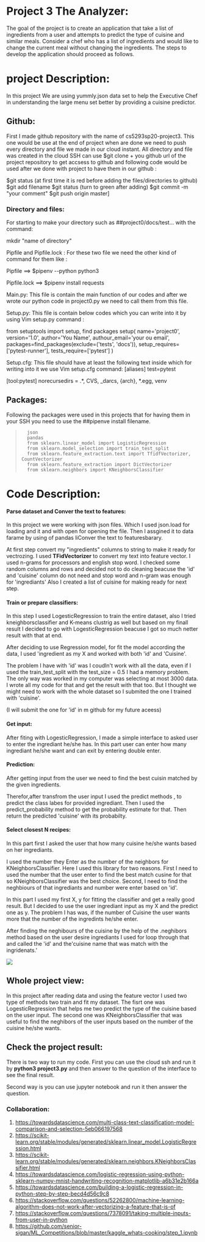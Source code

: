 # Project 3 The Analyzer:
The goal of the project is to create an application that take a list of ingredients from a user and attempts to predict the type of cuisine and similar meals. Consider a chef who has a list of ingredients and would like to change the current meal without changing the ingredients. The steps to develop the application should proceed as follows.

# project  Description:
In this project We are using yummly.json data set to help the Executive Chef in understanding the large menu set better by providing a cuisine predictor.
## Github:
First I made github repository with the name of cs5293sp20-project3. This one would be use at the end of project when are done we need to push every directory and file we made in our cloud instant. All directory and file was created in the cloud SSH can use $git clone + you github url of the project repository to get accsess to github and following code would be used after we done with project to have them in our github :

$git status (at first time it is red before adding the files/directories to github)
$git add filename
$git status (turn to green after adding)
$git commit -m "your comment"
$git push origin master]

### Directory and files:
For starting to make your directory such as ##project0/docs/test... with the command:

mkdir "name of directory"

Pipfile and Pipfile.lock :
For these two file we need the other kind of command for them like :

Pipfile ==> $pipenv --python python3

Pipfile.lock ==> $pipenv install requests

Main.py:
This file is contain the main function of our codes and after we wrote our python code in project0.py we need to call them from this file.

Setup.py:
This file is contain below codes which you can write into it by using Vim setup.py command :

from setuptools import setup, find packages setup( name='project0', version='1.0', author='You Name', authour_email='your ou email', packages=find_packages(exclude=('tests', 'docs')), setup_requires=['pytest-runner'], tests_require=['pytest'] )

Setup.cfg:
This file should have at least the following text inside which for writing into it we use Vim setup.cfg command: [aliases] test=pytest

[tool:pytest] norecursedirs = .*, CVS, _darcs, {arch}, *.egg, venv

## Packages:
Following the packages were used in this projects that for having them in your SSH you need to use the ##pipenve install filename.
>       json
>       pandas
>       from sklearn.linear_model import LogisticRegression
>       from sklearn.model_selection import train_test_split
>       from sklearn.feature_extraction.text import TfidfVectorizer, CountVectorizer
>       from sklearn.feature_extraction import DictVectorizer
>       from sklearn.neighbors import KNeighborsClassifier
>       
# Code Description:
#### Parse dataset and Conver the text to features:
In this project we were working with json files. Which I used json.load for loading and it and with open for opening the file. Then I assgined it to data farame by using of pandas liConver the text to featuresbarary.

At first step convert my "ingredients" columns to string to make it ready for vectrozing. I used **TFidVectorizer** to convert my text into feature vector. I used n-grams for processors and english stop word.
I checked some random columns and rows and decided not to do cleaning beacuse the 'id' and 'cuisine' column do not need and stop word and n-gram was enough for 'ingrediants'
Also I created a list of cuisine for making ready for next step.
####  Train or prepare classifiers:
In this step I used LogesticRegression to train the entire dataset, also I tried kneighborsclassifier and K-means clustrig as well but based on my finall result I decided to go with LogesticRegression beacuse I got so much netter result with that at end.

After deciding to use Regression model, for fit the model according the data, I used 'ingredient as my X and worked with both 'id' and 'Cuisine'. 

The problem I have with 'id' was I coudln't work with all the data, even if I used the train_test_split with the test_size = 0.5 I had a memory problem. The only way was worked in my computer was selecting at most 3000 data. I wrote all my code for that and get the result with that too. But I thought we might need to work with the whole dataset so I submited the one I trained with 'cuisine'.

(I will submit the one for 'id' in m github for my future aceess)

#### Get input:
After fiting with LogesticRegression,
I made a simple interface to asked user to enter the ingrediant he/she has. In this part user can enter how many ingrediant he/she want and can exit by entering double enter. 
#### Prediction:

After getting input from the user we need to find the best cuisin matched by the given ingredients. 

Therefor,after transfrom the user input I used the predict methods , to predict the class labes for provided ingrediant.
Then I used the predict_probability method to get the probability estimate for that.
Then return the predicted 'cuisine' with its probabilty.

#### Select closest N recipes:

In this part first I asked the user that how many cuisine he/she wants based on her ingrediants.

I used the number they Enter as the number of the neighbors for KNeighborsClassifier. Here I used this library for two reasons.
First I need to used the number that the user enter to find the best match cusine for that so KNeighborsClassifier was the best choice. 
Second, I need to find the neghbiours of that ingrediants and number were enter based on 'id'. 

In this part I used my first X, y for fitting the classifier and get a really good result. But I decided to use the user ingrediant input as my X and the predict one as y. The problem I has was, if the number of Cuisine the user wants more that the number of the ingredints he/she enter. 

After finding the neghibours of the cuisine by the help of the .neghibors method based on the user desire ingrediants I used for loop through that and called the 'id' and the'cuisine name that was match with the ingridenats.'

![](https://i.imgur.com/Q5ThztO.png)

## Whole project view:

In this project after reading data and using the feature vector I used two type of methods two train and fit my dataset. The fisrt one was LogesticRegression that helps me two predict the type of the cuisine based on the user input. The second one was KNeighborsClassifier that was useful to find the neghibors of the user inputs based on the number of the cuisine he/she wants.
## Check the project result:

There is two way to run my code.
First you can use the cloud ssh and run it by **python3 project3.py** and then answer to the question of the interface to see the final result.

Second way is you can use jupyter notebook and run it then answer the question.

### Collaboration:
1. https://towardsdatascience.com/multi-class-text-classification-model-comparison-and-selection-5eb066197568
1. https://scikit-learn.org/stable/modules/generated/sklearn.linear_model.LogisticRegression.html
1. https://scikit-learn.org/stable/modules/generated/sklearn.neighbors.KNeighborsClassifier.html
1. https://towardsdatascience.com/logistic-regression-using-python-sklearn-numpy-mnist-handwriting-recognition-matplotlib-a6b31e2b166a
1. https://towardsdatascience.com/building-a-logistic-regression-in-python-step-by-step-becd4d56c9c8
1. https://stackoverflow.com/questions/52262800/machine-learning-algorithm-does-not-work-after-vectorizing-a-feature-that-is-of
1. https://stackoverflow.com/questions/7378091/taking-multiple-inputs-from-user-in-python
2. https://github.com/senior-sigan/ML_Competitions/blob/master/kaggle_whats-cooking/step_1.ipynb





